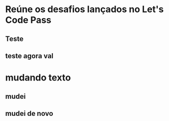 # Reúne os desafios lançados no Let's Code Pass

## Teste
## teste agora val
# mudando texto
## mudei
## mudei de novo

